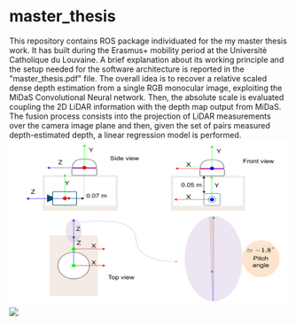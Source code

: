 # master_thesis
This repository contains ROS package individuated for the my master thesis work. It has built during the Erasmus+ mobility period at the Universitè Catholique du Louvaine. A brief explanation about its working principle and the setup needed for the software architecture is reported in the "master_thesis.pdf" file. The overall idea is to recover a relative scaled dense depth estimation from a single RGB monocular image, exploiting the MiDaS Convolutional Neural network. Then, the absolute scale is evaluated coupling the 2D LiDAR information with the depth map output from MiDaS. The fusion process consists into the projection of LiDAR measurements over the camera image plane and then, given the set of pairs measured depth-estimated depth, a linear regression model is performed.
<img src="https://github.com/JacopoAndreoli/master_thesis/blob/main/gif/reference_frames-1-1.png"  width="700" height="300">
![](https://github.com/JacopoAndreoli/master_thesis/blob/main/gif/test_lidar_modified(1).gif)

